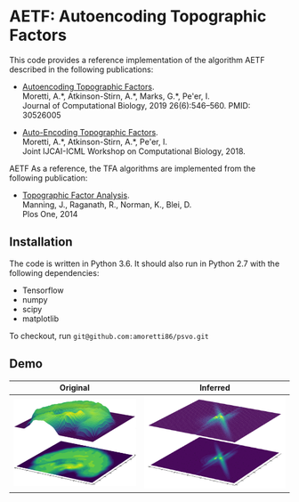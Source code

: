 # AETF: Autoencoding Topographic Factors

This code provides a reference implementation of the algorithm AETF described in the following publications:

  * [Autoencoding Topographic Factors](https://www.liebertpub.com/doi/full/10.1089/cmb.2018.0176). \
  Moretti, A.\*, Atkinson-Stirn, A.\*, Marks, G.\*, Pe'er, I. \
  Journal of Computational Biology, 2019 26(6):546–560. PMID: 30526005

  * [Auto-Encoding Topographic Factors](www.cs.columbia.edu/~amoretti/papers/AETF.pdf). \
  Moretti, A.\*, Atkinson-Stirn, A.\*, Pe'er, I. \
  Joint IJCAI-ICML Workshop on Computational Biology, 2018.
  
AETF As a reference, the TFA algorithms are implemented from the following publication:
  
  * [Topographic Factor Analysis](https://journals.plos.org/plosone/article?id=10.1371/journal.pone.0094914). \
  Manning, J., Raganath, R., Norman, K., Blei, D. \
  Plos One, 2014
  
  ## Installation
  
  The code is written in Python 3.6. It should also run in Python 2.7 with the following dependencies:

* Tensorflow
* numpy
* scipy
* matplotlib

To checkout, run `git@github.com:amoretti86/psvo.git`
  
  
  ## Demo

| Original | Inferred |
|:--------------------------:|:--------------------------:|
| <img src="https://github.com/amoretti86/AETF/blob/master/figs/raw.png" width="300"/> | <img src="https://github.com/amoretti86/AETF/blob/master/Flow%20evolution%20across%20epochs.gif" width="350"/> 


